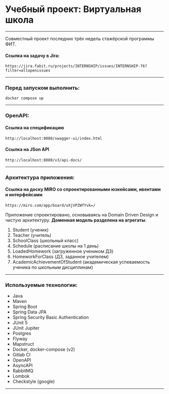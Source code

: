 # Учебный проект: Виртуальная школа

---

Совместный проект последних трёх недель стажёрской программы ФИТ.

#### Ссылка на задачу в Jira:
```
https://jira.fabit.ru/projects/INTERNSHIP/issues/INTERNSHIP-76?filter=allopenissues
```

---

### Перед запуском выполнить:

```
docker compose up
```

---

### OpenAPI:

#### Ссылка на спецификацию

```
http://localhost:8080/swagger-ui/index.html
```

#### Ссылка на JSon API

```
http://localhost:8080/v3/api-docs/
```

---

### Архитектура приложения:

#### Ссылка на доску MIRO со спроектированными юзкейсами, ивентами и интерфейсами

```
https://miro.com/app/board/uXjVPZWfYvk=/
```

Приложение спроектировано, основываясь на Domain Driven Design и чистую архитектуру. **Доменная модель
разделена на агрегаты**:
1. Student (ученик)
2. Teacher (учитель)
3. SchoolClass (школьный класс)
4. Schedule (расписание школы на 1 день)
5. LoadedHomework (загруженное учеником ДЗ)
6. HomeworkForClass (ДЗ, заданное учителем)
7. AcademicAchievementOfStudent (академическая успеваемость ученика по школьным дисциплинам)

---

### Используемые технологии:

- Java
- Maven
- Spring Boot
- Spring Data JPA
- Spring Security Basic Authentication
- JUnit 5
- JUnit Jupiter
- Postgres
- Flyway
- Mapstruct
- Docker, docker-compose (v2)
- Gitlab CI
- OpenAPI
- AsyncAPI
- RabbitMQ
- Lombok
- Checkstyle (google)

---